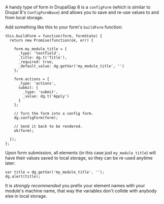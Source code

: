 A handy type of form in DrupalGap 8 is a `configForm` (which is similar to Drupal 8's `ConfigFormBase`) and allows you to save and re-use values to and from local storage.

Add something like this to your form's `buildForm` function:

```
this.buildForm = function(form, formState) {
  return new Promise(function(ok, err) {
    
    form.my_module_title = {
      _type: 'textfield',
      _title: dg.t('Title'),
      _required: true,
      _default_value: dg.getVar('my_module_title', '')
    };
    
    form.actions = {
      _type: 'actions',
      submit: {
        _type: 'submit',
        _value: dg.t('Apply')
      }
    };
    
    // Turn the form into a config form.
    dg.configForm(form);
    
    // Send it back to be rendered.
    ok(form);
    
  });
};
```

Upon form submission, all elements (in this case just `my_module_title`) will have their values saved to local storage, so they can be re-used anytime later:

```
var title = dg.getVar('my_module_title', '');
dg.alert(title);
```

It is *strongly recommended* you prefix your element names with your module's machine name, that way the variables don't collide with anybody else in local storage.
